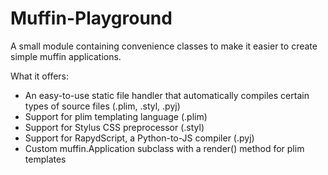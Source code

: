 # Muffin-Playground

A small module containing convenience classes to make it easier to create simple muffin applications.

What it offers:

- An easy-to-use static file handler that automatically compiles certain types of source files (.plim, .styl, .pyj)
- Support for plim templating language (.plim)
- Support for Stylus CSS preprocessor (.styl)
- Support for RapydScript, a Python-to-JS compiler (.pyj)
- Custom muffin.Application subclass with a render() method for plim templates

